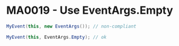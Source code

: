 # MA0019 - Use EventArgs.Empty

````c#
MyEvent(this, new EventArgs()); // non-compliant

MyEvent(this, EventArgs.Empty); // ok
````